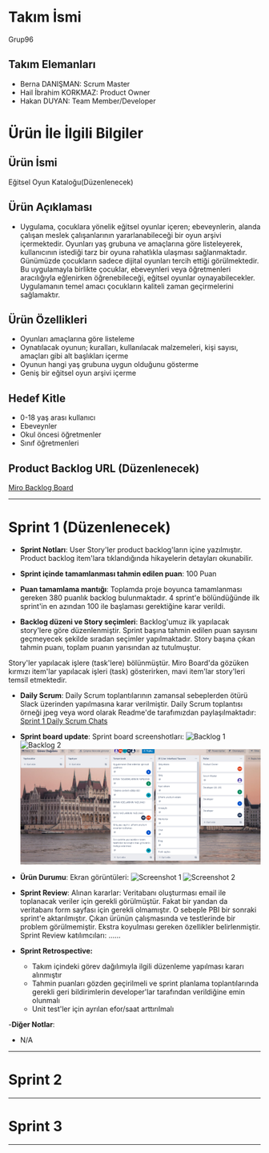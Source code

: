 # **Takım İsmi**

Grup96

## Takım Elemanları

- Berna DANIŞMAN: Scrum Master
- Hail İbrahim KORKMAZ: Product Owner
- Hakan DUYAN: Team Member/Developer

# Ürün İle İlgili Bilgiler

## Ürün İsmi

Eğitsel Oyun Kataloğu(Düzenlenecek)

## Ürün Açıklaması

- Uygulama, çocuklara yönelik eğitsel oyunlar içeren; ebeveynlerin, alanda çalışan meslek çalışanlarının yararlanabileceği bir oyun arşivi içermektedir. Oyunları yaş grubuna ve amaçlarına göre listeleyerek, kullanıcının istediği tarz bir oyuna rahatlıkla ulaşması sağlanmaktadır. Günümüzde çocukların sadece dijital oyunları tercih ettiği görülmektedir. Bu uygulamayla birlikte çocuklar, ebeveynleri veya öğretmenleri aracılığıyla eğlenirken öğrenebileceği, eğitsel oyunlar oynayabilecekler. Uygulamanın temel amacı çocukların kaliteli zaman geçirmelerini sağlamaktır.

## Ürün Özellikleri

- Oyunları amaçlarına göre listeleme
- Oynatılacak oyunun; kuralları, kullanılacak malzemeleri, kişi sayısı, amaçları gibi alt başlıkları içerme
- Oyunun hangi yaş grubuna uygun olduğunu gösterme
- Geniş bir eğitsel oyun arşivi içerme

## Hedef Kitle

- 0-18 yaş arası kullanıcı
- Ebeveynler
- Okul öncesi öğretmenler
- Sınıf öğretmenleri


## Product Backlog URL (Düzenlenecek)

[Miro Backlog Board](https://miro.com/app/board/uXjVOSSCpsI=/) 

---

# Sprint 1 (Düzenlenecek)

- **Sprint Notları**: User Story'ler product backlog'ların içine yazılmıştır. Product backlog item'lara tıklandığında hikayelerin detayları okunabilir.

- **Sprint içinde tamamlanması tahmin edilen puan**: 100 Puan

- **Puan tamamlama mantığı**: Toplamda proje boyunca tamamlanması gereken 380 puanlık backlog bulunmaktadır. 4 sprint'e bölündüğünde ilk sprint'in en azından 100 ile başlaması gerektiğine karar verildi.

- **Backlog düzeni ve Story seçimleri**: Backlog'umuz ilk yapılacak story'lere göre düzenlenmiştir. Sprint başına tahmin edilen puan sayısını geçmeyecek şekilde sıradan seçimler yapılmaktadır. Story başına çıkan tahmin puanı, toplam puanın yarısından az tutulmuştur. 

Story'ler yapılacak işlere (task'lere) bölünmüştür. Miro Board'da gözüken kırmızı item'lar yapılacak işleri (task) gösterirken, mavi item'lar story'leri temsil etmektedir.

- **Daily Scrum**: Daily Scrum toplantılarının zamansal sebeplerden ötürü Slack üzerinden yapılmasına karar verilmiştir. Daily Scrum toplantısı örneği jpeg veya word olarak Readme'de tarafımızdan paylaşılmaktadır: [Sprint 1 Daily Scrum Chats](https://github.com/OyunveUygulamaAkademisi/BootcampScrumTemplate/blob/main/ProjectManagement/Sprint1Documents/DailyScrumMeetingNotesSprint1.docx?raw=true)

- **Sprint board update**: Sprint board screenshotları: 
![Backlog 1](https://raw.githubusercontent.com/OyunveUygulamaAkademisi/BootcampScrumTemplate/main/ProjectManagement/Sprint1Documents/backlog1.png) 
![Backlog 2](https://raw.githubusercontent.com/OyunveUygulamaAkademisi/BootcampScrumTemplate/main/ProjectManagement/Sprint1Documents/backlog2.png) 
![Backlog 3](https://raw.githubusercontent.com/OyunveUygulamaAkademisi/BootcampScrumTemplate/main/ProjectManagement/Sprint1Documents/backlog3.png)

- **Ürün Durumu**: Ekran görüntüleri:
  ![Screenshot 1](https://github.com/OyunveUygulamaAkademisi/BootcampScrumTemplate/blob/main/ProjectManagement/Sprint1Documents/productss1.png?raw=true)
  ![Screenshot 2](https://github.com/OyunveUygulamaAkademisi/BootcampScrumTemplate/blob/main/ProjectManagement/Sprint1Documents/productss2.png?raw=true)

- **Sprint Review**: 
Alınan kararlar: Veritabanı oluşturması email ile toplanacak veriler için gerekli görülmüştür. Fakat bir yandan da veritabanı form sayfası için gerekli olmamıştır. O sebeple PBI bir sonraki sprint'e aktarılmıştır. Çıkan ürünün çalışmasında ve testlerinde bir problem görülmemiştir. Ekstra koyulması gereken özellikler belirlenmiştir. Sprint Review katılımcıları: ......

- **Sprint Retrospective:**
  - Takım içindeki görev dağılımıyla ilgili düzenleme yapılması kararı alınmıştır
  - Tahmin puanları gözden geçirilmeli ve sprint planlama toplantılarında gerekli geri bildirimlerin developer'lar tarafından verildiğine emin olunmalı
  - Unit test'ler için ayrılan efor/saat arttırılmalı 

-**Diğer Notlar**:
- N/A

---

# Sprint 2


---

# Sprint 3

---
